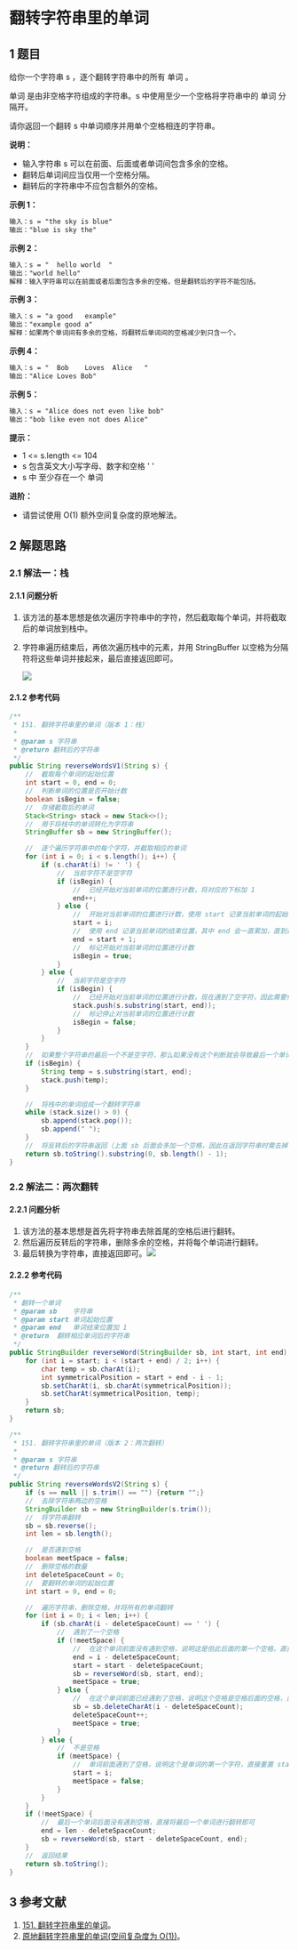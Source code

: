 # 翻转字符串里的单词

## 1 题目

给你一个字符串 s ，逐个翻转字符串中的所有 单词 。

单词 是由非空格字符组成的字符串。s 中使用至少一个空格将字符串中的 单词 分隔开。

请你返回一个翻转 s 中单词顺序并用单个空格相连的字符串。

**说明：**

* 输入字符串 s 可以在前面、后面或者单词间包含多余的空格。
* 翻转后单词间应当仅用一个空格分隔。
* 翻转后的字符串中不应包含额外的空格。

**示例 1：**

```txt
输入：s = "the sky is blue"
输出："blue is sky the"
```

**示例 2：**

```txt
输入：s = "  hello world  "
输出："world hello"
解释：输入字符串可以在前面或者后面包含多余的空格，但是翻转后的字符不能包括。
```

**示例 3：**

```txt
输入：s = "a good   example"
输出："example good a"
解释：如果两个单词间有多余的空格，将翻转后单词间的空格减少到只含一个。
```

**示例 4：**

```txt
输入：s = "  Bob    Loves  Alice   "
输出："Alice Loves Bob"
```

**示例 5：**

```txt
输入：s = "Alice does not even like bob"
输出："bob like even not does Alice"
```

**提示：**

* 1 <= s.length <= 104
* s 包含英文大小写字母、数字和空格 ' '
* s 中 至少存在一个 单词

**进阶：**

* 请尝试使用 O(1) 额外空间复杂度的原地解法。

## 2 解题思路

### 2.1 解法一：栈

#### 2.1.1 问题分析

1. 该方法的基本思想是依次遍历字符串中的字符，然后截取每个单词，并将截取后的单词放到栈中。
2. 字符串遍历结束后，再依次遍历栈中的元素，并用 StringBuffer 以空格为分隔符将这些单词并接起来，最后直接返回即可。
   
   ![](../../../media/202107/151-翻转字符串里的单词（解法一：栈）_1625841088.gif)

#### 2.1.2 参考代码

```java
/**
 * 151. 翻转字符串里的单词（版本 1：栈）
 *
 * @param s 字符串
 * @return 翻转后的字符串
 */
public String reverseWordsV1(String s) {
    //  截取每个单词的起始位置
    int start = 0, end = 0;
    //  判断单词的位置是否开始计数
    boolean isBegin = false;
    //  存储截取后的单词
    Stack<String> stack = new Stack<>();
    //  用于将栈中的单词转化为字符串
    StringBuffer sb = new StringBuffer();

    //  逐个遍历字符串中的每个字符，并截取相应的单词
    for (int i = 0; i < s.length(); i++) {
        if (s.charAt(i) != ' ') {
            //  当前字符不是空字符
            if (isBegin) {
                //  已经开始对当前单词的位置进行计数，将对应的下标加 1
                end++;
            } else {
                //  开始对当前单词的位置进行计数，使用 start 记录当前单词的起始位置
                start = i;
                //  使用 end 记录当前单词的结束位置，其中 end 会一直累加，直到遇到空字符
                end = start + 1;
                //  标记开始对当前单词的位置进行计数
                isBegin = true;
            }
        } else {
            //  当前字符是空字符
            if (isBegin) {
                //  已经开始对当前单词的位置进行计数，现在遇到了空字符，因此需要停止对当前单词的位置进行计数，然后截取字符串中 [start, end) 之间的字符，这些字符便构成了当前单词
                stack.push(s.substring(start, end));
                //  标记停止对当前单词的位置进行计数
                isBegin = false;
            }
        }
    }
    //  如果整个字符串的最后一个不是空字符，那么如果没有这个判断就会导致最后一个单词漏记
    if (isBegin) {
        String temp = s.substring(start, end);
        stack.push(temp);
    }

    //  将栈中的单词组成一个翻转字符串
    while (stack.size() > 0) {
        sb.append(stack.pop());
        sb.append(" ");
    }
    //  将反转后的字符串返回（上面 sb 后面会多加一个空格，因此在返回字符串时需去掉 ）
    return sb.toString().substring(0, sb.length() - 1);
}
```

### 2.2 解法二：两次翻转

#### 2.2.1 问题分析

1. 该方法的基本思想是首先将字符串去除首尾的空格后进行翻转。
2. 然后遍历反转后的字符串，删除多余的空格，并将每个单词进行翻转。
3. 最后转换为字符串，直接返回即可。![](../../../media/202107/151-翻转字符串里的单词（解法二：两次翻转）_1625841097.gif)

#### 2.2.2 参考代码

```java
/**
 * 翻转一个单词
 * @param sb    字符串
 * @param start 单词起始位置
 * @param end   单词结束位置加 1
 * @return  翻转相应单词后的字符串
 */
public StringBuilder reverseWord(StringBuilder sb, int start, int end) {
    for (int i = start; i < (start + end) / 2; i++) {
        char temp = sb.charAt(i);
        int symmetricalPosition = start + end - i - 1;
        sb.setCharAt(i, sb.charAt(symmetricalPosition));
        sb.setCharAt(symmetricalPosition, temp);
    }
    return sb;
}

/**
 * 151. 翻转字符串里的单词（版本 2：两次翻转）
 *
 * @param s 字符串
 * @return 翻转后的字符串
 */
public String reverseWordsV2(String s) {
    if (s == null || s.trim() == "") {return "";}
    //  去除字符串两边的空格
    StringBuilder sb = new StringBuilder(s.trim());
    //  将字符串翻转
    sb = sb.reverse();
    int len = sb.length();

    //  是否遇到空格
    boolean meetSpace = false;
    //  删除空格的数量
    int deleteSpaceCount = 0;
    //  要翻转的单词的起始位置
    int start = 0, end = 0;

    //  遍历字符串，删除空格，并将所有的单词翻转
    for (int i = 0; i < len; i++) {
        if (sb.charAt(i - deleteSpaceCount) == ' ') {
            //  遇到了一个空格
            if (!meetSpace) {
                //  在这个单词前面没有遇到空格，说明这是但此后面的第一个空格，直接将 [start, end) 之间的单词进行翻转即可（注：start 和 end 为更正后的位置，即减去了删除空格的长度）
                end = i - deleteSpaceCount;
                start = start - deleteSpaceCount;
                sb = reverseWord(sb, start, end);
                meetSpace = true;
            } else {
                //  在这个单词前面已经遇到了空格，说明这个空格是空格后面的空格，直接删掉即可
                sb = sb.deleteCharAt(i - deleteSpaceCount);
                deleteSpaceCount++;
                meetSpace = true;
            }
        } else {
            //  不是空格
            if (meetSpace) {
                //  单词前面遇到了空格，说明这个是单词的第一个字符，直接重置 start 的位置，然后标记为未遇到空格
                start = i;
                meetSpace = false;
            }
        }
    }
    if (!meetSpace) {
        //  最后一个单词后面没有遇到空格，直接将最后一个单词进行翻转即可
        end = len - deleteSpaceCount;
        sb = reverseWord(sb, start - deleteSpaceCount, end);
    }
    //  返回结果
    return sb.toString();
}
```

## 3 参考文献

1. [151. 翻转字符串里的单词](https://leetcode-cn.com/problems/reverse-words-in-a-string)。
2. [原地翻转字符串里的单词(空间复杂度为 O(1))](https://leetcode-cn.com/problems/reverse-words-in-a-string/solution/yuan-di-fan-zhuan-zi-fu-chuan-li-de-dan-wbsaw)。

